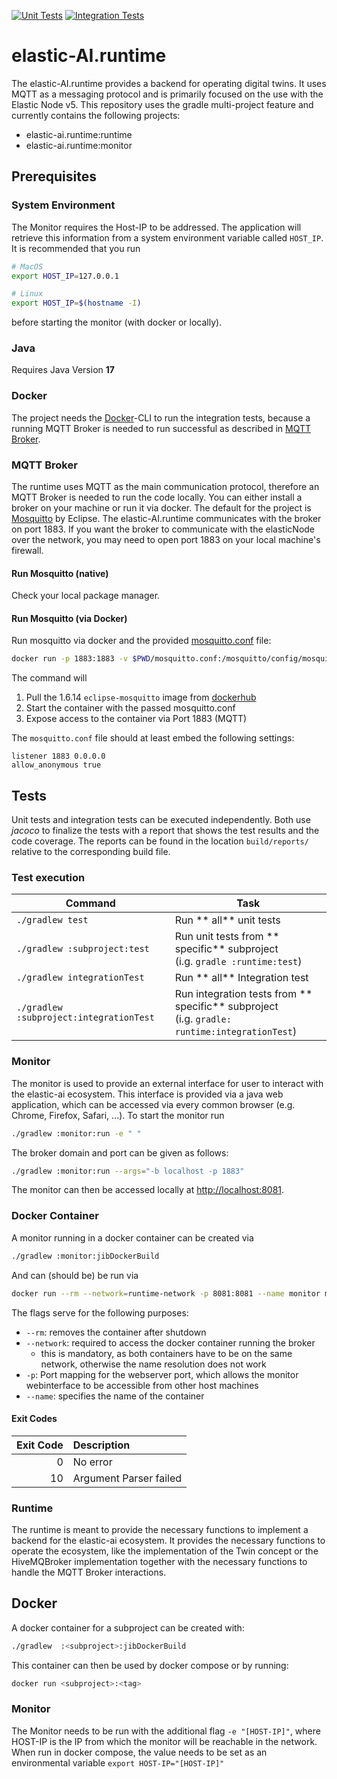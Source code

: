 [![Unit Tests](https://github.com/es-ude/elastic-ai.runtime/actions/workflows/unitTests.yml/badge.svg)](https://github.com/es-ude/elastic-ai.runtime/actions/workflows/unitTests.yml)
[![Integration Tests](https://github.com/es-ude/elastic-ai.runtime/actions/workflows/integrationTests.yml/badge.svg)](https://github.com/es-ude/elastic-ai.runtime/actions/workflows/integrationTests.yml)

# elastic-AI.runtime

The elastic-AI.runtime provides a backend for operating digital twins.
It uses MQTT as a messaging protocol and is primarily focused on the use with the Elastic Node v5.
This repository uses the gradle multi-project feature and currently contains the following projects:

- elastic-ai.runtime:runtime
- elastic-ai.runtime:monitor

## Prerequisites

### System Environment

The Monitor requires the Host-IP to be addressed.
The application will retrieve this information from a system environment variable called `HOST_IP`.
It is recommended that you run 
```bash
# MacOS
export HOST_IP=127.0.0.1

# Linux
export HOST_IP=$(hostname -I)
```
before starting the monitor (with docker or locally).

### Java

Requires Java Version **17**

### Docker

The project needs the [Docker](https://www.docker.com/)-CLI to run the integration tests, because a running MQTT Broker
is needed to run successful as described in [MQTT Broker](#mqtt-broker).

### MQTT Broker

The runtime uses MQTT as the main communication protocol, therefore an MQTT Broker is needed to run the code locally.
You can either install a broker on your machine or run it via docker.
The default for the project is [Mosquitto](https://mosquitto.org/) by Eclipse.
The elastic-AI.runtime communicates with the broker on port 1883.
If you want the broker to communicate with the elasticNode over the network, you may need to open port 1883 on your
local machine's firewall.

#### Run Mosquitto (native)

Check your local package manager.

#### Run Mosquitto (via Docker)

Run mosquitto via docker and the provided [mosquitto.conf](./mosquitto.conf) file:

```bash
docker run -p 1883:1883 -v $PWD/mosquitto.conf:/mosquitto/config/mosquitto.conf eclipse-mosquitto:1.6.14
```

The command will

1. Pull the 1.6.14 `eclipse-mosquitto` image from [dockerhub](https://hub.docker.com/)
2. Start the container with the passed mosquitto.conf
3. Expose access to the container via Port 1883 (MQTT)

The `mosquitto.conf` file should at least embed the following settings:

```text
listener 1883 0.0.0.0
allow_anonymous true
```

## Tests

Unit tests and integration tests can be executed independently. Both use _jacoco_ to finalize the tests with a report
that shows the test results and the code coverage.
The reports can be found in the location `build/reports/` relative to the corresponding build file.

### Test execution

| **Command**                             | **Task**                                                                                           |
|-----------------------------------------|----------------------------------------------------------------------------------------------------|
| `./gradlew test`                        | Run ** all** unit tests                                                                            |
| `./gradlew :subproject:test`            | Run unit tests from ** specific** subproject <br/> (i.g. `gradle :runtime:test`)                   |
| `./gradlew integrationTest`             | Run ** all** Integration test                                                                      |
| `./gradlew :subproject:integrationTest` | Run integration tests from ** specific** subproject <br/> (i.g. `gradle: runtime:integrationTest`) |

### Monitor

The monitor is used to provide an external interface for user to interact with the elastic-ai ecosystem.
This interface is provided via a java web application, which can be accessed via every common browser (e.g. Chrome,
Firefox, Safari, ...).
To start the monitor run

```bash
./gradlew :monitor:run -e " "
```

The broker domain and port can be given as follows:

```bash
./gradlew :monitor:run --args="-b localhost -p 1883"
```

The monitor can then be accessed locally at [http://localhost:8081](localhost.com:8081).

### Docker Container

A monitor running in a docker container can be created via

```bash
./gradlew :monitor:jibDockerBuild
```

And can (should be) be run via

```bash
docker run --rm --network=runtime-network -p 8081:8081 --name monitor monitor:0.0.2
```

The flags serve for the following purposes:

- `--rm`: removes the container after shutdown
- `--network`: required to access the docker container running the broker
    - this is mandatory, as both containers have to be on the same network, otherwise the name resolution does not work
- `-p`: Port mapping for the webserver port, which allows the monitor webinterface to be accessible from other host
  machines
- `--name`: specifies the name of the container

#### Exit Codes

| Exit Code | Description            |
|----------:|:-----------------------|
|         0 | No error               |
|        10 | Argument Parser failed |

### Runtime

The runtime is meant to provide the necessary functions to implement a backend for the elastic-ai ecosystem.
It provides the necessary functions to operate the ecosystem, like the implementation of the Twin concept or the
HiveMQBroker implementation together with the necessary functions to handle the MQTT Broker interactions.

## Docker

A docker container for a subproject can be created with:

```bash
./gradlew  :<subproject>:jibDockerBuild
```

This container can then be used by docker compose or by running:

```bash
docker run <subproject>:<tag>
```

### Monitor

The Monitor needs to be run with the additional flag `-e "[HOST-IP]"`, where HOST-IP is the IP from which the monitor will
be reachable in the network.
When run in docker compose, the value needs to be set as an environmental variable `export HOST-IP="[HOST-IP]"`
